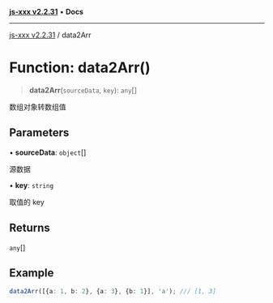 [**js-xxx v2.2.31**](../README.md) • **Docs**

***

[js-xxx v2.2.31](../README.md) / data2Arr

# Function: data2Arr()

> **data2Arr**(`sourceData`, `key`): `any`[]

数组对象转数组值

## Parameters

• **sourceData**: `object`[]

源数据

• **key**: `string`

取值的 key

## Returns

`any`[]

## Example

```ts
data2Arr([{a: 1, b: 2}, {a: 3}, {b: 1}], 'a'); /// [1, 3]
```
